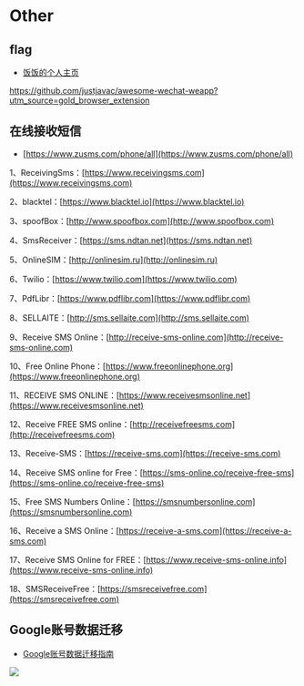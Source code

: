 # Other



## flag

* [饭饭的个人主页](https://github.com/noisky/Homepage)


https://github.com/justjavac/awesome-wechat-weapp?utm_source=gold_browser_extension





## 在线接收短信

* [https://www.zusms.com/phone/all](https://www.zusms.com/phone/all)

1、ReceivingSms：[https://www.receivingsms.com](https://www.receivingsms.com)

2、blacktel：[https://www.blacktel.io](https://www.blacktel.io)

3、spoofBox：[http://www.spoofbox.com](http://www.spoofbox.com)

4、SmsReceiver：[https://sms.ndtan.net](https://sms.ndtan.net)

5、OnlineSIM：[http://onlinesim.ru](http://onlinesim.ru)

6、Twilio：[https://www.twilio.com](https://www.twilio.com)

7、PdfLibr：[https://www.pdflibr.com](https://www.pdflibr.com)

8、SELLAITE：[http://sms.sellaite.com](http://sms.sellaite.com)

9、Receive SMS Online：[http://receive-sms-online.com](http://receive-sms-online.com)

10、Free Online Phone：[https://www.freeonlinephone.org](https://www.freeonlinephone.org)

11、RECEIVE SMS ONLINE：[https://www.receivesmsonline.net](https://www.receivesmsonline.net)

12、Receive FREE SMS online：[http://receivefreesms.com](http://receivefreesms.com)

13、Receive-SMS：[https://receive-sms.com](https://receive-sms.com)

14、Receive SMS online for Free：[https://sms-online.co/receive-free-sms](https://sms-online.co/receive-free-sms)

15、Free SMS Numbers Online：[https://smsnumbersonline.com](https://smsnumbersonline.com)

16、Receive a SMS Online：[https://receive-a-sms.com](https://receive-a-sms.com)

17、Receive SMS Online for FREE：[https://www.receive-sms-online.info](https://www.receive-sms-online.info)

18、SMSReceiveFree：[https://smsreceivefree.com](https://smsreceivefree.com)




## Google账号数据迁移

* [Google账号数据迁移指南](https://mabutou.me/archives/266)



![](/images/谷歌账号数据迁移.png)




